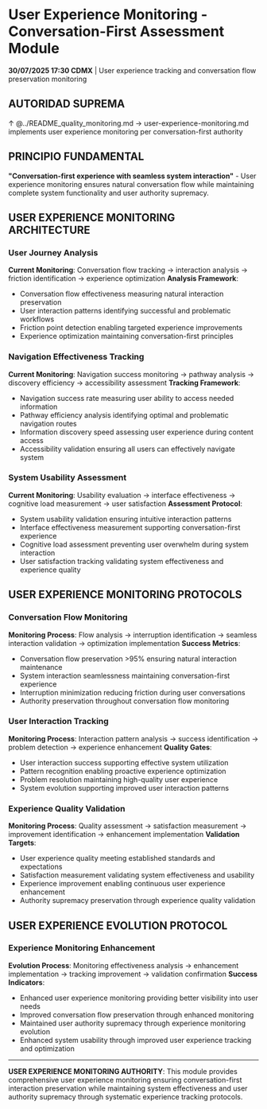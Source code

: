 # User Experience Monitoring - Conversation-First Assessment Module

**30/07/2025 17:30 CDMX** | User experience tracking and conversation flow preservation monitoring

## AUTORIDAD SUPREMA
↑ @../README_quality_monitoring.md → user-experience-monitoring.md implements user experience monitoring per conversation-first authority

## PRINCIPIO FUNDAMENTAL
**"Conversation-first experience with seamless system interaction"** - User experience monitoring ensures natural conversation flow while maintaining complete system functionality and user authority supremacy.

## USER EXPERIENCE MONITORING ARCHITECTURE

### **User Journey Analysis**
**Current Monitoring**: Conversation flow tracking → interaction analysis → friction identification → experience optimization
**Analysis Framework**:
- Conversation flow effectiveness measuring natural interaction preservation
- User interaction patterns identifying successful and problematic workflows
- Friction point detection enabling targeted experience improvements
- Experience optimization maintaining conversation-first principles

### **Navigation Effectiveness Tracking**
**Current Monitoring**: Navigation success monitoring → pathway analysis → discovery efficiency → accessibility assessment
**Tracking Framework**:
- Navigation success rate measuring user ability to access needed information
- Pathway efficiency analysis identifying optimal and problematic navigation routes
- Information discovery speed assessing user experience during content access
- Accessibility validation ensuring all users can effectively navigate system

### **System Usability Assessment**
**Current Monitoring**: Usability evaluation → interface effectiveness → cognitive load measurement → user satisfaction
**Assessment Protocol**:
- System usability validation ensuring intuitive interaction patterns
- Interface effectiveness measurement supporting conversation-first experience
- Cognitive load assessment preventing user overwhelm during system interaction
- User satisfaction tracking validating system effectiveness and experience quality

## USER EXPERIENCE MONITORING PROTOCOLS

### **Conversation Flow Monitoring**
**Monitoring Process**: Flow analysis → interruption identification → seamless interaction validation → optimization implementation
**Success Metrics**:
- Conversation flow preservation >95% ensuring natural interaction maintenance
- System interaction seamlessness maintaining conversation-first experience
- Interruption minimization reducing friction during user conversations
- Authority preservation throughout conversation flow monitoring

### **User Interaction Tracking**
**Monitoring Process**: Interaction pattern analysis → success identification → problem detection → experience enhancement
**Quality Gates**:
- User interaction success supporting effective system utilization
- Pattern recognition enabling proactive experience optimization
- Problem resolution maintaining high-quality user experience
- System evolution supporting improved user interaction patterns

### **Experience Quality Validation**
**Monitoring Process**: Quality assessment → satisfaction measurement → improvement identification → enhancement implementation
**Validation Targets**:
- User experience quality meeting established standards and expectations
- Satisfaction measurement validating system effectiveness and usability
- Experience improvement enabling continuous user experience enhancement
- Authority supremacy preservation through experience quality validation

## USER EXPERIENCE EVOLUTION PROTOCOL

### **Experience Monitoring Enhancement**
**Evolution Process**: Monitoring effectiveness analysis → enhancement implementation → tracking improvement → validation confirmation
**Success Indicators**:
- Enhanced user experience monitoring providing better visibility into user needs
- Improved conversation flow preservation through enhanced monitoring
- Maintained user authority supremacy through experience monitoring evolution
- Enhanced system usability through improved user experience tracking and optimization

---

**USER EXPERIENCE MONITORING AUTHORITY**: This module provides comprehensive user experience monitoring ensuring conversation-first interaction preservation while maintaining system effectiveness and user authority supremacy through systematic experience tracking protocols.